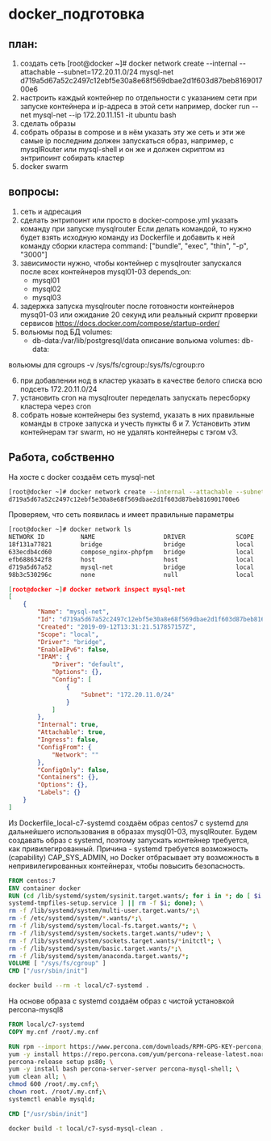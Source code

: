 # docker_подготовка

## план:

1. создать сеть
[root@docker ~]# docker network create --internal --attachable --subnet=172.20.11.0/24 mysql-net
d719a5d67a52c2497c12ebf5e30a8e68f569dbae2d1f603d87beb816901700e6
2. настроить каждый контейнер по отдельности с указанием сети при запуске контейнера и ip-адреса в этой сети
например,
docker run --net mysql-net --ip 172.20.11.151 -it ubuntu bash
3. сделать образы
3. собрать образы в compose и в нём указать эту же сеть и эти же самые ip
последним должен запускаться образ, например, с mysqlRouter или mysql-shell и он же и должен скриптом из энтрипоинт собирать кластер
4. docker swarm

## вопросы:

1. сеть и адресация
2. сделать энтрипоинт или просто в docker-compose.yml указать команду при запуске mysqlrouter
Если делать командой, то нужно будет взять исходную команду из Dockerfile и добавить к ней команду сборки кластера
command: ["bundle", "exec", "thin", "-p", "3000"]
3. зависимости
нужно, чтобы контейнер с mysqlrouter запускался после всех контейнеров mysql01-03
    depends_on:
      - mysql01
      - mysql02
      - mysql03
4. задержка запуска mysqlrouter после готовности контейнеров mysq01-03
или ожидание 20 секунд
или реальный скрипт проверки сервисов
https://docs.docker.com/compose/startup-order/
5. вольюмы под БД
volumes:
      - db-data:/var/lib/postgresql/data
описание вольюма
volumes:
         db-data:

вольюмы для cgroups
-v /sys/fs/cgroup:/sys/fs/cgroup:ro

6. при добавлении нод в кластер указать в качестве белого списка всю подсеть 172.20.11.0/24
7. установить cron на mysqlrouter переделать запускать пересборку кластера через cron
8. собрать новые контейнеры без systemd, указать в них правильные команды в строке запуска и учесть пункты 6 и 7. Установить этим контейнерам тэг swarm, но не удалять контейнеры с тэгом v3.


## Работа, собственно

На хосте с docker создаём сеть mysql-net
```bash
[root@docker ~]# docker network create --internal --attachable --subnet=172.20.11.0/24 mysql-net
d719a5d67a52c2497c12ebf5e30a8e68f569dbae2d1f603d87beb816901700e6
```
Проверяем, что сеть появилась и имеет правильные параметры
```bash
[root@docker ~]# docker network ls
NETWORK ID          NAME                   DRIVER              SCOPE
18f131a77821        bridge                 bridge              local
633ecdb4cd60        compose_nginx-phpfpm   bridge              local
efb6886342f8        host                   host                local
d719a5d67a52        mysql-net              bridge              local
98b3c530296c        none                   null                local
```
```json
[root@docker ~]# docker network inspect mysql-net 
[
    {
        "Name": "mysql-net",
        "Id": "d719a5d67a52c2497c12ebf5e30a8e68f569dbae2d1f603d87beb816901700e6",
        "Created": "2019-09-12T13:31:21.517857157Z",
        "Scope": "local",
        "Driver": "bridge",
        "EnableIPv6": false,
        "IPAM": {
            "Driver": "default",
            "Options": {},
            "Config": [
                {
                    "Subnet": "172.20.11.0/24"
                }
            ]
        },
        "Internal": true,
        "Attachable": true,
        "Ingress": false,
        "ConfigFrom": {
            "Network": ""
        },
        "ConfigOnly": false,
        "Containers": {},
        "Options": {},
        "Labels": {}
    }
]
```
Из Dockerfile_local-c7-systemd создаём образ centos7 с systemd для дальнейшего использования в образах mysql01-03, mysqlRouter.
Будем создавать образ с systemd, поэтому запускать контейнер требуется, как привилегированный. Причина - systemd требуется возможность (capability) CAP_SYS_ADMIN, но Docker отбрасывает эту возможность в непривилегированных контейнерах, чтобы повысить безопасность.
```dockerfile
FROM centos:7
ENV container docker
RUN (cd /lib/systemd/system/sysinit.target.wants/; for i in *; do [ $i == \
systemd-tmpfiles-setup.service ] || rm -f $i; done); \
rm -f /lib/systemd/system/multi-user.target.wants/*;\
rm -f /etc/systemd/system/*.wants/*;\
rm -f /lib/systemd/system/local-fs.target.wants/*; \
rm -f /lib/systemd/system/sockets.target.wants/*udev*; \
rm -f /lib/systemd/system/sockets.target.wants/*initctl*; \
rm -f /lib/systemd/system/basic.target.wants/*;\
rm -f /lib/systemd/system/anaconda.target.wants/*;
VOLUME [ "/sys/fs/cgroup" ]
CMD ["/usr/sbin/init"]
```
```bash
docker build --rm -t local/c7-systemd .
```
На основе образа с systemd создаём образ с чистой установкой percona-mysql8
```dockerfile
FROM local/c7-systemd
COPY my.cnf /root/.my.cnf

RUN rpm --import https://www.percona.com/downloads/RPM-GPG-KEY-percona; \
yum -y install https://repo.percona.com/yum/percona-release-latest.noarch.rpm; \
percona-release setup ps80; \
yum -y install bash percona-server-server percona-mysql-shell; \
yum clean all; \
chmod 600 /root/.my.cnf;\
chown root. /root/.my.cnf;\
systemctl enable mysqld;

CMD ["/usr/sbin/init"]
```
```bash
docker build -t local/c7-sysd-mysql-clean .
```